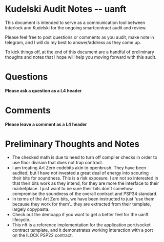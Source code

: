 # Kudelski Audit Notes -- uanft

This document is intended to serve as a communication tool between Interlock and Kudelski for the ongoing smartcontract audit and review.

Please feel free to post questions or comments as you audit, make note in telegram, and I will do my best to answer/address as they come up.

To kick things off, at the end of this document are a handful of preliminary thoughts and notes that I hope will help you moving forward with this audit.

# Questions

#### Please ask a question as a L4 header


# Comments

#### Please leave a comment as a L4 header


# Preliminary Thoughts and Notes

- The checked math is due to need to turn off compiler checks in order to use floor division that does not trap contract.
- I am treating Art Zero codebits akin to openbrush. They have been audited, but I have not invested a great deal of energy into scouring their bits for soundness. This is a risk exposure. I am not so interested in that their bits work as they intend, for they are more the interface to their marketplace. I just want to be sure their bits don't somehow compromise the soundness of the overall contract and PSP34 standard.
- In terms of the Art Zero bits, we have been instructed to just 'use them because they work for them'...they are extracted from their template, largely copypasta.
- Check out the demoapp if you want to get a better feel for the uanft lifecycle.
- This nft is a reference implementation for the application port/socket contract template, and it demonstrates working interaction with a port on the ILOCK PSP22 contract.
